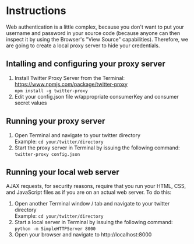 # Instructions
Web authentication is a little complex, because you don't want to put your username and password in your source code (because anyone can then inspect it by using the Browser's "View Source" capabilities). Therefore, we are going to create a local proxy server to hide your credentials.
## Intalling and configuring your proxy server
1. Install Twitter Proxy Server from the Terminal: https://www.npmjs.com/package/twitter-proxy
   <br>```npm install -g twitter-proxy```
2. Edit your config.json file w/appropriate consumerKey and consumer secret values

## Running your proxy server
1. Open Terminal and navigate to your twitter directory<br>Example: ```cd your/twitter/directory```
2. Start the proxy server in Terminal by issuing the following command:<br>```twitter-proxy config.json```

## Running your local web server
AJAX requests, for security reasons, require that you run your HTML, CSS, and JavaScript files as if you are on an actual web server. To do this:
1. Open another Terminal window / tab and navigate to your twitter directory<br>Example: ```cd your/twitter/directory```
2. Start a local server in Terminal by issuing the following command:<br> ```python -m SimpleHTTPServer 8000```
3. Open your browser and navigate to http://localhost:8000
